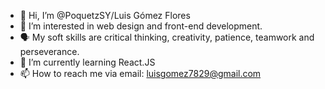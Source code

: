 - 👋 Hi, I’m @PoquetzSY/Luis Gómez Flores
- 👀 I’m interested in web design and front-end development.
- 🗣️ My soft skills are critical thinking, creativity, patience, teamwork and perseverance.
- 🌱 I’m currently learning React.JS
- 📫 How to reach me via email: luisgomez7829@gmail.com
